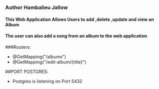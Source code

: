 ### Author Hambalieu Jallow

#### This Web Application Allows Users to add ,delete ,update and view an Album

#### The user can also  add a song from an album to the web application

###Routers:
- @GetMapping("/albums")
- @GetMapping("/edit-album/{title}")

##PORT POSTGRES:
- Postgres is listening on Port 5432